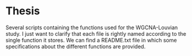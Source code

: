 # Thesis

Several scripts containing the functions used for the  WGCNA-Louvian study.
I just want to clarify that each file is rightly named according to the single function it stores.
We can find a README.txt file in which some specifications about the different functions are provided.
